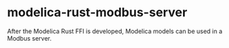 # modelica-rust-modbus-server
After the Modelica Rust FFI is developed, Modelica models can be used in a Modbus server. 
